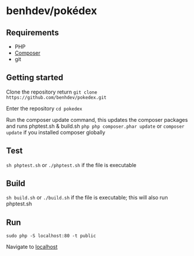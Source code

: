 # benhdev/pokédex

## Requirements
- PHP
- [Composer](https://getcomposer.org/doc/00-intro.md#globally)
- git

## Getting started
Clone the repository  return
`git clone https://github.com/benhdev/pokedex.git`

Enter the repository
`cd pokedex`

Run the composer update command, this updates the composer packages and runs phptest.sh & build.sh
`php php composer.phar update` or `composer update` if you installed composer globally

## Test
`sh phptest.sh` or `./phptest.sh` if the file is executable

## Build
`sh build.sh` or `./build.sh` if the file is executable; this will also run phptest.sh

## Run
`sudo php -S localhost:80 -t public`

Navigate to [localhost](http://localhost/)